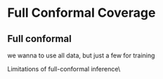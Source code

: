 # Full Conformal Coverage



## Full conformal

we wanna to use all data, but just a few for training

Limitations of full-conformal inference\

